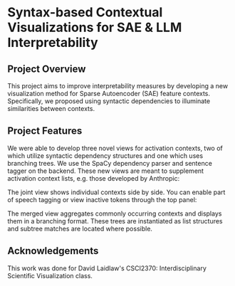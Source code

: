 # Syntax-based Contextual Visualizations for SAE & LLM Interpretability

## Project Overview
This project aims to improve interpretability measures by developing a new visualization method for Sparse Autoencoder (SAE) feature contexts. Specifically, we proposed using syntactic dependencies to illuminate similarities between contexts.

## Project Features
We were able to develop three novel views for activation contexts, two of which utilize syntactic dependency structures and one which uses branching trees. We use the SpaCy dependency parser and sentence tagger on the backend. These new views are meant to supplement activation context lists, e.g. those developed by Anthropic:

[](images/anthropic.png)

The joint view shows individual contexts side by side. You can enable part of speech tagging or view inactive tokens through the top panel:

[](images/joint.png)

The merged view aggregates commonly occurring contexts and displays them in a branching format. These trees are instantiated as list structures and subtree matches are located where possible.

[](images/merged.png)

## Acknowledgements

This work was done for David Laidlaw's CSCI2370: Interdisciplinary Scientific Visualization class.